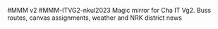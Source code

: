 #MMM v2 
#MMM-ITVG2-nkul2023
Magic mirror for Cha IT Vg2. Buss routes, canvas assignments, weather and NRK district news
